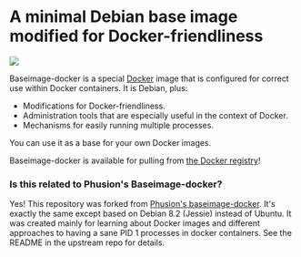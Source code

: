 # A minimal Debian base image modified for Docker-friendliness

[![](https://badge.imagelayers.io/j1mr10rd4n/debian-baseimage-docker:latest.svg)](https://imagelayers.io/?images=j1mr10rd4n/debian-baseimage-docker:latest 'Get your own badge on imagelayers.io')

Baseimage-docker is a special [Docker](https://www.docker.com) image that is configured for correct use within Docker containers. It is Debian, plus:

 * Modifications for Docker-friendliness.
 * Administration tools that are especially useful in the context of Docker.
 * Mechanisms for easily running multiple processes.

You can use it as a base for your own Docker images.

Baseimage-docker is available for pulling from [the Docker registry](https://registry.hub.docker.com/u/j1mr10rd4n/debian-baseimage-docker/)!

### Is this related to Phusion's Baseimage-docker?

Yes! This repository was forked from [Phusion's baseimage-docker](https://github.com/phusion/baseimage-docker). It's exactly the same except based on Debian 8.2 (Jessie) instead of Ubuntu. It was created mainly for learning about Docker images and different approaches to having a sane PID 1 processes in docker containers. See the README in the upstream repo for details.
